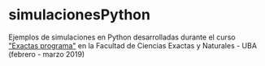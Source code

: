 # simulacionesPython
Ejemplos de simulaciones en Python desarrolladas durante el curso <a href="http://exactasprograma.exactas.uba.ar/">"Exactas programa"</a> en la Facultad de Ciencias Exactas y Naturales - UBA (febrero - marzo 2019)
